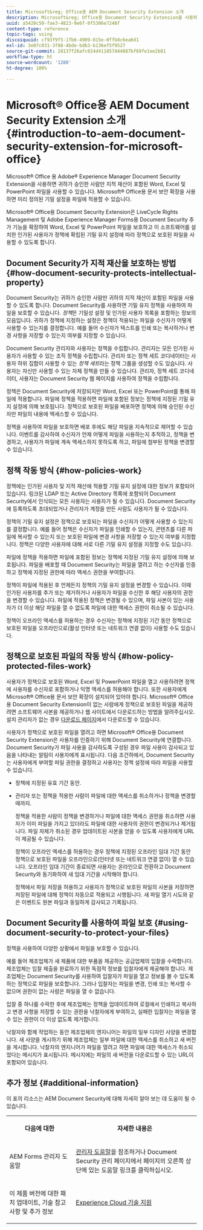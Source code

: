 ```yaml
---
title: Microsoft&reg; Office용 AEM Document Security Extension 소개
description: Microsoft&reg; Office용 Document Security Extension을 사용하면 미리 정의된 기밀 유지 설정을 Microsoft&reg; Office 파일에 적용할 수 있습니다.
uuid: a5428c50-fae3-4823-9e6f-0f5306e7248f
content-type: reference
topic-tags: using
discoiquuid: cf93f9f5-1fb6-4909-815e-0ffb8c6ea6d1
exl-id: 3e07c031-3f88-4bde-bdb3-b136ef5f9527
source-git-commit: 28137f26afc024d411857d44887bf69fe1ee2b81
workflow-type: ht
source-wordcount: '1288'
ht-degree: 100%

---
```


# Microsoft® Office용 AEM Document Security Extension 소개{#introduction-to-aem-document-security-extension-for-microsoft-office}

Microsoft® Office 용 Adobe® Experience Manager Document Security Extension을 사용하면 귀하가 승인한 사람만 지적 재산이 포함된 Word, Excel 및 PowerPoint 파일을 사용할 수 있습니다. Microsoft® Office용 문서 보안 확장을 사용하면 미리 정의된 기밀 설정을 파일에 적용할 수 있습니다.

Microsoft® Office용 Document Security Extension은 LiveCycle Rights Management 및 Adobe Experience Manager Forms용 Document Security 추가 기능을 확장하여 Word, Excel 및 PowerPoint 파일을 보호하고 이 소프트웨어를 설치한 인가된 사용자가 정책에 확립된 기밀 유지 설정에 따라 정책으로 보호된 파일을 사용할 수 있도록 합니다.

## Document Security가 지적 재산을 보호하는 방법 {#how-document-security-protects-intellectual-property}

Document Security는 귀하가 승인한 사람만 귀하의 지적 재산이 포함된 파일을 사용할 수 있도록 합니다. Document Security를 사용하면 기밀 유지 정책을 사용하여 파일을 보호할 수 있습니다. *정책*&#x200B;은 기밀성 설정 및 인가된 사용자 목록을 포함하는 정보의 모음입니다. 귀하가 정책에 지정하는 설정은 정책이 적용되는 파일을 수신자가 어떻게 사용할 수 있는지를 결정합니다. 예를 들어 수신자가 텍스트를 인쇄 또는 복사하거나 변경 사항을 저장할 수 있는지 여부를 지정할 수 있습니다.

Document Security 관리자와 사용자는 정책을 수립합니다. 관리자는 모든 인가된 사용자가 사용할 수 있는 조직 정책을 수립합니다. 관리자 또는 정책 세트 코디네이터는 사용자 하위 집합이 사용할 수 있는 *정책 세트*&#x200B;라는 정책 그룹을 생성할 수도 있습니다. 사용자는 자신만 사용할 수 있는 자체 정책을 만들 수 있습니다. 관리자, 정책 세트 코디네이터, 사용자는 Document Security 웹 페이지를 사용하여 정책을 수립합니다.

정책은 Document Security에 저장되지만 Word, Excel 또는 PowerPoint를 통해 파일에 적용합니다. 파일에 정책을 적용하면 파일에 포함된 정보는 정책에 지정된 기밀 유지 설정에 의해 보호됩니다. 정책으로 보호된 파일을 배포하면 정책에 의해 승인된 수신자만 파일의 내용에 액세스할 수 있습니다.

정책을 사용하여 파일을 보호하면 배포 후에도 해당 파일을 지속적으로 제어할 수 있습니다. 이벤트를 감사하여 수신자가 언제 어떻게 파일을 사용하는지 추적하고, 정책을 변경하고, 사용자가 파일에 계속 액세스하지 못하도록 하고, 파일에 첨부된 정책을 변경할 수 있습니다.

## 정책 작동 방식 {#how-policies-work}

정책에는 인가된 사용자 및 지적 재산에 적용할 기밀 유지 설정에 대한 정보가 포함되어 있습니다. 링크된 LDAP 또는 Active Directory 목록에 포함되어 Document Security에서 인식되는 모든 사용자는 사용자가 될 수 있습니다. Document Security에 등록하도록 초대되었거나 관리자가 계정을 만든 사람도 사용자가 될 수 있습니다.

정책의 기밀 유지 설정은 정책으로 보호되는 파일을 수신자가 어떻게 사용할 수 있는지를 결정합니다. 예를 들어 정책은 수신자가 파일을 인쇄할 수 있는지, 콘텐츠를 다른 파일에 복사할 수 있는지 또는 보호된 파일에 변경 사항을 저장할 수 있는지 여부를 지정합니다. 정책은 다양한 사용자에 대해 서로 다른 기밀 유지 설정을 지정할 수도 있습니다.

파일에 정책을 적용하면 파일에 포함된 정보는 정책에 지정된 기밀 유지 설정에 의해 보호됩니다. 파일을 배포할 때 Document Security는 파일을 열려고 하는 수신자를 인증하고 정책에 지정된 권한에 따라 액세스 권한을 부여합니다.

정책이 파일에 적용된 후 언제든지 정책의 기밀 유지 설정을 변경할 수 있습니다. 이때 인가된 사용자를 추가 또는 제거하거나 사용자가 파일을 수신한 후 해당 사용자의 권한을 변경할 수 있습니다. 파일에 적용된 정책은 변경될 수 있으며, 파일 사본이 있는 사용자가 더 이상 해당 파일을 열 수 없도록 파일에 대한 액세스 권한이 취소될 수 있습니다.

정책이 오프라인 액세스를 허용하는 경우 수신자는 정책에 지정된 기간 동안 정책으로 보호된 파일을 오프라인으로(활성 인터넷 또는 네트워크 연결 없이) 사용할 수도 있습니다.

## 정책으로 보호된 파일의 작동 방식 {#how-policy-protected-files-work}

사용자가 정책으로 보호된 Word, Excel 및 PowerPoint 파일을 열고 사용하려면 정책에 사용자를 수신자로 포함하거나 익명 액세스를 허용해야 합니다. 또한 사용자에게 Microsoft® Office용 문서 보안 확장이 설치되어 있어야 합니다. Microsoft® Office용 Document Security Extension이 없는 사람에게 정책으로 보호된 파일을 제공하려면 소프트웨어 사본을 제공하거나 웹 사이트에서 다운로드하는 방법을 알려주십시오. 설치 관리자가 없는 경우 [다운로드 페이지](https://experienceleague.adobe.com/docs/experience-manager-document-security/using/download-installer.html?lang=en)에서 다운로드할 수 있습니다.

사용자가 정책으로 보호된 파일을 열려고 하면 Microsoft® Office용 Document Security Extension은 사용자를 인증하기 위해 Document Security에 연결합니다. Document Security가 파일 사용을 감사하도록 구성된 경우 파일 사용이 감사되고 있음을 나타내는 알림이 사용자에게 표시됩니다. 다음 조건하에서, Document Security는 사용자에게 부여할 파일 권한을 결정하고 사용자는 정책 설정에 따라 파일을 사용할 수 있습니다.

* 정책에 지정된 유효 기간 동안.
* 관리자 또는 정책을 적용한 사람이 파일에 대한 액세스를 취소하거나 정책을 변경할 때까지.

  정책을 적용한 사람이 정책을 변경하거나 파일에 대한 액세스 권한을 취소하면 사용자가 이미 파일을 가지고 있더라도 파일에 대한 사용자의 권한이 변경되거나 제거됩니다. 파일 자체가 취소된 경우 업데이트된 사본을 얻을 수 있도록 사용자에게 URL이 제공될 수 있습니다.

  정책이 오프라인 액세스를 허용하는 경우 정책에 지정된 오프라인 임대 기간 동안 정책으로 보호된 파일을 오프라인으로(인터넷 또는 네트워크 연결 없이) 열 수 있습니다. 오프라인 임대 기간이 종료되면 사용자는 온라인으로 전환하고 Document Security와 동기화하여 새 임대 기간을 시작해야 합니다.

  정책에서 파일 저장을 허용하고 사용자가 정책으로 보호된 파일의 사본을 저장하면 저장된 파일에 대해 정책이 자동으로 적용되고 시행됩니다. 새 파일 열기 시도와 같은 이벤트도 원본 파일과 동일하게 감사되고 기록됩니다.

## Document Security를 사용하여 파일 보호 {#using-document-security-to-protect-your-files}

정책을 사용하여 다양한 상황에서 파일을 보호할 수 있습니다.

예를 들어 제조업체가 새 제품에 대한 부품을 제공하는 공급업체의 입찰을 수락합니다. 제조업체는 입찰 제출을 완료하기 위한 독점적 정보를 입찰자에게 제공해야 합니다. 제조업체는 Document Security를 사용하여 입찰자가 파일을 열고 정보를 볼 수 있도록 하는 정책으로 파일을 보호합니다. 그러나 입찰자는 파일을 변경, 인쇄 또는 복사할 수 없으며 권한이 없는 사람은 파일을 열 수 없습니다.

입찰 중 하나를 수락한 후에 제조업체는 정책을 업데이트하여 로컬에서 인쇄하고 복사하고 변경 사항을 저장할 수 있는 권한을 낙찰자에게 부여하고, 실패한 입찰자는 파일을 열 수 있는 권한이 더 이상 없도록 제거합니다.

낙찰자와 함께 작업하는 동안 제조업체의 엔지니어는 파일의 일부 디자인 사양을 변경합니다. 새 사양을 게시하기 위해 제조업체는 일부 파일에 대한 액세스를 취소하고 새 버전을 게시합니다. 낙찰자의 엔지니어가 파일을 열려고 하면 파일에 대한 액세스가 취소되었다는 메시지가 표시됩니다. 메시지에는 파일의 새 버전을 다운로드할 수 있는 URL이 포함되어 있습니다.

## 추가 정보 {#additional-information}

이 표의 리소스는 AEM Document Security에 대해 자세히 알아 보는 데 도움이 될 수 있습니다.

<table >
 <tbody>
  <tr>
   <th><p>다음에 대한</p> </th>
   <th><p>자세한 내용은</p> </th>
  </tr>
  <tr>
   <td><p>AEM Forms 관리자 도움말</p> </td>
   <td><p><a href="https://experienceleague.adobe.com/docs/experience-manager-65/forms/administrator-help/get-started/configure-general-aem-forms-settings.html?lang=en">관리자 도움말</a>을 참조하거나 Document Security 관리 페이지에서 페이지의 오른쪽 상단에 있는 도움말 링크를 클릭하십시오.</p> </td>
  </tr>
  <tr>
   <td><p>이 제품 버전에 대한 패치 업데이트, 기술 참고 사항 및 추가 정보</p> </td>
   <td><p><a href="https://experienceleague.adobe.com/?support-solution=General&amp;support-tab=home#support">Experience Cloud 기술 지원</a></p> </td>
  </tr>
 </tbody>
</table>
